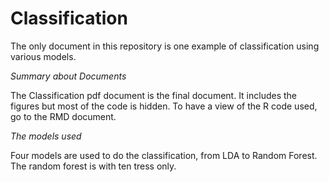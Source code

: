 # Classification
The only document in this repository is one example of classification using various models. 

*Summary about Documents*

The Classification pdf document is the final document. It includes the figures but most of the code is hidden. To have a view of the R code used, go to the RMD document. 

*The models used*

Four models are used to do the classification, from LDA to Random Forest. The random forest is with ten tress only. 
